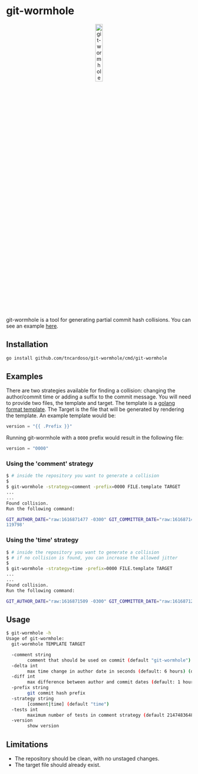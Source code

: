 # git-wormhole

<p align="center">
  <img src="master/img/logo.png" alt="git-wormhole logo" width="20%" />
</p>

git-wormhole is a tool for generating partial commit hash collisions.
You can see an example [here](https://github.com/tncardoso/git-wormhole-example).

## Installation

```bash
go install github.com/tncardoso/git-wormhole/cmd/git-wormhole
```

## Examples

There are two strategies available for finding a collision: changing the
author/commit time or adding a suffix to the commit message. You will need to
provide two files, the template and target. The template is a [golang
format template](https://golang.org/pkg/text/template/). The Target is
the file that will be generated by rendering the template. An example
template would be:

```python
version = "{{ .Prefix }}"
```

Running git-wormhole with a `0000` prefix would result in the following
file:

```python
version = "0000"
```

### Using the 'comment' strategy

```bash
$ # inside the repository you want to generate a collision
$
$ git-wormhole -strategy=comment -prefix=0000 FILE.template TARGET
...
...
Found collision.
Run the following command:

GIT_AUTHOR_DATE="raw:1616871477 -0300" GIT_COMMITTER_DATE="raw:1616871477 -0300" git commit -a -m 'git-wormhole
119798'
```

### Using the 'time' strategy

```bash
$ # inside the repository you want to generate a collision
$ # if no collision is found, you can increase the allowed jitter
$
$ git-wormhole -strategy=time -prefix=0000 FILE.template TARGET
...
...
Found collision.
Run the following command:

GIT_AUTHOR_DATE="raw:1616871509 -0300" GIT_COMMITTER_DATE="raw:1616871279 -0300" git commit -a -m 'git-wormhole'
```

## Usage

```bash
$ git-wormhole -h
Usage of git-wormhole:
  git-wormhole TEMPLATE TARGET

  -comment string
    	comment that should be used on commit (default "git-wormhole")
  -delta int
    	max time change in author date in seconds (default: 6 hours) (default 21600)
  -diff int
    	max difference between author and commit dates (default: 1 hour) (default 3600)
  -prefix string
    	git commit hash prefix
  -strategy string
    	[comment|time] (default "time")
  -tests int
    	maximum number of tests in comment strategy (default 2147483648)
  -version
    	show version
```

## Limitations

* The repository should be clean, with no unstaged changes.
* The target file should already exist.
